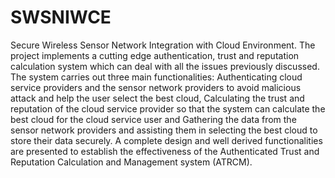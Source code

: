 # SWSNIWCE
Secure Wireless Sensor Network Integration with Cloud Environment.
The project implements a cutting edge authentication, trust and reputation calculation system which can deal with all the issues previously discussed. The system carries out three main functionalities: Authenticating cloud service providers and the sensor network providers to avoid
malicious attack and help the user select the best cloud, Calculating the trust and reputation of the cloud service provider so that the system can calculate the best cloud for the cloud service user and Gathering the data from the sensor network providers and assisting them in selecting the
best cloud to store their data securely. A complete design and well derived functionalities are presented to establish the effectiveness of the Authenticated Trust and Reputation Calculation and Management system (ATRCM).
